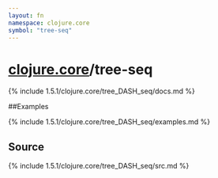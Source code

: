 ```yaml
---
layout: fn
namespace: clojure.core
symbol: "tree-seq"
---
```


# [clojure.core](../)/tree-seq

{% include 1.5.1/clojure.core/tree_DASH_seq/docs.md %}

##Examples

{% include 1.5.1/clojure.core/tree_DASH_seq/examples.md %}
## Source
{% include 1.5.1/clojure.core/tree_DASH_seq/src.md %}

